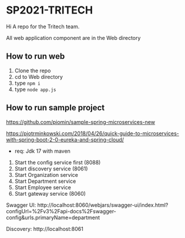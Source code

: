 # SP2021-TRITECH

Hi A repo for the Tritech team.

All web application component are in the Web directory

## How to run web

1. Clone the repo
2. cd to Web directory
3. type `npm i`
4. type `node app.js`

## How to run sample project

https://github.com/piomin/sample-spring-microservices-new

https://piotrminkowski.com/2018/04/26/quick-guide-to-microservices-with-spring-boot-2-0-eureka-and-spring-cloud/

- req: Jdk 17 with maven

1. Start the config service first (8088)
2. Start discovery service (8061)
3. Start Organization service
4. Start Department service
5. Start Employee service
6. Start gateway service (8060)

Swagger UI: http://localhost:8060/webjars/swagger-ui/index.html?configUrl=%2Fv3%2Fapi-docs%2Fswagger-config&urls.primaryName=department

Discovery: http://localhost:8061
